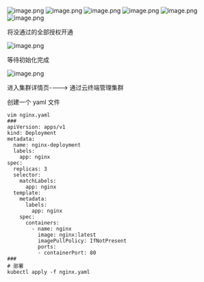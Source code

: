 ![image.png](https://gitee.com/zhaojiedong/img/raw/master/20240904232638.png)
![image.png](https://gitee.com/zhaojiedong/img/raw/master/20240904232654.png)
![image.png](https://gitee.com/zhaojiedong/img/raw/master/20240904232706.png)
![image.png](https://gitee.com/zhaojiedong/img/raw/master/20240904233040.png)
![image.png](https://gitee.com/zhaojiedong/img/raw/master/20240904235111.png)
![image.png](https://gitee.com/zhaojiedong/img/raw/master/20240904235122.png)


将没通过的全部授权开通

![image.png](https://gitee.com/zhaojiedong/img/raw/master/20240904233740.png)

等待初始化完成

![image.png](https://gitee.com/zhaojiedong/img/raw/master/20240904234448.png)

进入集群详情页----> 通过云终端管理集群

创建一个 yaml 文件

```shell
vim nginx.yaml
###
apiVersion: apps/v1
kind: Deployment
metadata:
  name: nginx-deployment
  labels:
    app: nginx
spec:
  replicas: 3
  selector:
    matchLabels:
      app: nginx
  template:
    metadata:
      labels:
        app: nginx
    spec:
      containers:
        - name: nginx
          image: nginx:latest
          imagePullPolicy: IfNotPresent
          ports:
          - containerPort: 80
###
# 部署
kubectl apply -f nginx.yaml
```